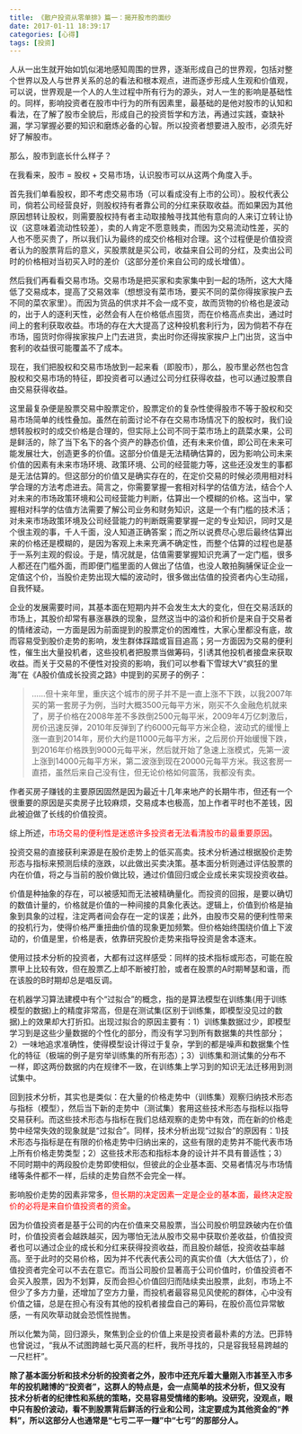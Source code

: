 ```yaml
---
title: 《散户投资从零单排》篇一：揭开股市的面纱
date: 2017-01-11 18:39:17
categories: [心得]
tags: [投资]
---
```



人从一出生就开始如饥似渴地感知周围的世界，逐渐形成自己的世界观，包括对整个世界以及人与世界关系的总的看法和根本观点，进而逐步形成人生观和价值观，可以说，世界观是一个人的人生过程中所有行为的源头，对人一生的影响是基础性的。同样，影响投资者在股市中行为的所有因素里，最基础的是他对股市的认知和看法，在了解了股市全貌后，形成自己的投资哲学和方法，再通过实践，查缺补漏，学习掌握必要的知识和磨炼必备的心智。所以投资者想要进入股市，必须先好好了解股市。

那么，股市到底长什么样子？

在我看来，股市 = 股权 + 交易市场，认识股市可以从这两个角度入手。

首先我们单看股权，即不考虑交易市场（可以看成没有上市的公司）。股权代表公司，倘若公司经营良好，则股权持有者靠公司的分红来获取收益。而如果因为其他原因想转让股权，则需要股权持有者主动取接触寻找其他有意向的人来订立转让协议（这意味着流动性较差），卖的人肯定不愿意贱卖，而因为交易流动性差，买的人也不愿买贵了，所以我们认为最终的成交价格相对合理。这个过程便是价值投资者认为的股票背后的意义，买股票就是买公司，收益来自公司的分红，及卖出公司时的价格相对当初买入时的差价（这部分差价来自公司的成长增值）。

然后我们再看看交易市场。交易市场是把买家和卖家集中到一起的场所，这大大降低了交易成本，提高了交易效率（想想没有菜市场，要买不同的菜你得挨家挨户去不同的菜农家里）。而因为货品的供求并不会一成不变，故而货物的价格也是波动的，出于人的逐利天性，必然会有人在价格低点囤货，而在价格高点卖出，通过时间上的套利获取收益。市场的存在大大提高了这种投机套利行为，因为倘若不存在市场，囤货时你得挨家挨户上门去进货，卖出时你还得挨家挨户上门出货，这当中套利的收益很可能覆盖不了成本。

现在，我们把股权和交易市场放到一起来看（即股市），那么，股市里必然也包含股权和交易市场的特征，即投资者可以通过公司分红获得收益，也可以通过股票自由交易获得收益。

这里最复杂便是股票交易中股票定价，股票定价的复杂性使得股市不等于股权和交易市场简单的线性叠加。虽然在前面讨论不存在交易市场情况下的股权时，我们设想转股权时的成交价格是合理的，但实际上公司不同于菜市场上的蔬菜水果，公司是鲜活的，除了当下名下的各个资产的静态价值，还有未来价值，即公司在未来可能发展壮大，创造更多的价值。这部分价值是无法精确估算的，因为影响公司未来价值的因素有未来市场环境、政策环境、公司的经营能力等，这些还没发生的事都是无法估算的。但这部分的价值又是确实存在的，在定价交易的时候必须用相对科学合理的方法考虑进去。简言之，你需要掌握一套相对科学的估值方法，结合个人对未来的市场政策环境和公司经营能力判断，估算出一个模糊的价格。这当中，掌握相对科学的估值方法需要了解公司业务和财务知识，这是一个有门槛的技术活；对未来市场政策环境及公司经营能力的判断既需要掌握一定的专业知识，同时又是个很主观的事，千人千面，没人知道正确答案；而之所以说费尽心思后最终估算出来的价格还是模糊的，是因为客观上未来充满不确定性，而整个估算的过程也是基于一系列主观的假设。于是，情况就是，估值需要掌握知识充满了一定门槛，很多人都还在门槛外面，而即便门槛里面的人做出了估值，也没人敢拍胸脯保证企业一定值这个价，当股价走势出现大幅的波动时，很多做出估值的投资者内心生动摇，自我怀疑。

企业的发展需要时间，其基本面在短期内并不会发生太大的变化，但在交易活跃的市场上，其股价却常有暴涨暴跌的现象，显然这当中的溢价和折价是来自于交易者的情绪波动，一方面是因为前面提到的股票定价的困难性，大家心里都没有底，故而容易受到股价走势的影响，发生群体踩踏或盲目追高；另一方面因为交易的便利性，催生出大量投机者，这些投机者把股票当做筹码，引诱其他投机者接盘来获取收益。而关于交易的不便性对投资的影响，我们可以参看下雪球大V“疯狂的里海”在《A股价值成长投资之路》中提到的买房子的例子：

> ……但十来年里，重庆这个城市的房子并不是一直上涨不下跌，以我2007年买的第一套房子为例，当时大概3500元每平方米，刚买不久金融危机就来了，房子价格在2008年差不多跌倒2500元每平米，2009年4万亿刺激后，房价迅速反弹，2010年反弹到了约6000元每平方米企稳，波动式的缓慢上涨一直到2014年，房价大约是11000元每平方米，之后房价开始缓慢下跌，到2016年价格跌到9000元每平米，然后就开始了急速上涨模式，先第一波上涨到14000元每平方米，第二波涨到现在20000元每平方米。我这套房一直捂，虽然后来自己没有住，但无论价格如何震荡，我都没有卖。

作者买房子赚钱的主要原因固然是因为最近十几年来地产的长期牛市，但还有一个很重要的原因是买卖房子比较麻烦，交易成本也极高，加上作者平时也不差钱，因此被迫做了长线的价值投资。

综上所述，<span style="color:red">市场交易的便利性是迷惑许多投资者无法看清股市的最重要原因</span>。

投资交易的直接获利来源是在股价走势上的低买高卖。技术分析通过根据股价走势形态与指标来预测后续的涨跌，以此做出买卖决策。基本面分析则通过评估股票的内在价值，将之与当前的股价做比较，通过价值回归或企业成长来实现投资收益。

价值是种抽象的存在，可以被感知而无法被精确量化。而投资的回报，是要以确切的数值计量的，价格就是价值的一种间接的具象化表达。逻辑上，价值到价格是抽象到具象的过程，注定两者间会存在一定的误差；此外，由股市交易的便利性带来的投机行为，使得价格严重扭曲价值的现象更加频繁。但价格始终围绕价值上下波动的，价值是里，价格是表，依靠研究股价走势来指导投资是舍本逐末。

使用过技术分析的投资者，大都有过这样感受：同样的技术指标或形态，可能在股票甲上比较有效，但在股票乙上却不断被打脸，或者在股票的A时期琴瑟和谐，而在该股的B时期却总是唱反调。

在机器学习算法建模中有个“过拟合”的概念，指的是算法模型在训练集(用于训练模型的数据)上的精度非常高，但是在测试集(区别于训练集，即模型没见过的数据)上的效果却大打折扣。出现过拟合的原因主要有：1）训练集数据过少，即模型学习到是这些少量数据的个性化的部分，而没有学习到所有数据集的共性部分；2）一味地追求准确性，使得模型设计得过于复杂，学到的都是噪声和数据集个性化的特征（极端的例子是穷举训练集的所有形态）；3）训练集和测试集的分布不一样，即这两份数据的内在规律不一致，在训练集上学习到的知识无法迁移用到测试集中。

回到技术分析，其实也是类似：在大量的价格走势中（训练集）观察归纳技术形态与指标（模型），然后当下新的走势中（测试集）套用这些技术形态与指标以指导交易获利。而这些技术形态与指标在我们总结观察的走势中有效，而在新的价格走势中经常失效的现象就是“过拟合”。同样，技术分析出现“过拟合”的原因有：1)技术形态与指标是在有限的价格走势中归纳出来的，这些有限的走势并不能代表市场上所有价格走势类型；2）这些技术形态和指标本身的设计并不具有普适性；3）不同时期中的两段股价走势即使相似，但彼此的企业基本面、交易者情况与市场情绪等条件都不一样，后续的走势自然不会完全一样。

影响股价走势的因素非常多，<span style="color:red">但长期的决定因素一定是企业的基本面，最终决定股价的必将是来自价值投资者的资金</span>。

因为价值投资者是基于公司的内在价值来交易股票，当公司股价明显跌破内在价值时，价值投资者会越跌越买，因为哪怕无法从股市交易中获取价差收益，价值投资者也可以通过企业的成长和分红来获得投资收益，而且股价越低，投资收益率越高。至于此时的交易价格，因为并不代表代表公司的真实价值（大大低估了），价值投资者完全可以不去在意它。而当公司股价显著高于公司价值时，价值投资者不会买入股票，因为不划算，反而会担心价值回归而陆续卖出股票，此刻，市场上不但少了多方力量，还增加了空方力量，而投机者最容易见风使舵的群体，心中没有价值之锚，总是在担心有没有其他的投机者接盘自己的筹码，在股价高位异常敏感，一有风吹草动就会恐慌性抛售。

所以化繁为简，回归源头，聚焦到企业的价值上来是投资者最朴素的方法。巴菲特也曾说过，“我从不试图跨越七英尺高的栏杆，我所寻找的，只是容我轻易跨越的一尺栏杆”。

**除了基本面分析和技术分析的投资者之外，股市中还充斥着大量刚入市甚至入市多年的投机赌博的“投资者”，这群人的特点是，会一点简单的技术分析，但又没有技术分析者的纪律性和系统的策略，交易容易受情绪的影响。没研究，没观点，眼中只有股价波动，看不到股票背后鲜活的行业和公司，注定要成为其他资金的“养料”，所以这部分人也通常是“七亏二平一赚”中“七亏”的那部分人。**